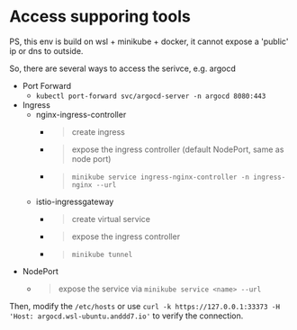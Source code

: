 # Access supporing tools

PS, this env is build on wsl + minikube + docker, it cannot expose a 'public' ip or dns to outside.

So, there are several ways to access the serivce, e.g. argocd

- Port Forward
  - `kubectl port-forward svc/argocd-server -n argocd 8080:443`
- Ingress
  - nginx-ingress-controller
    - > create ingress
    - > expose the ingress controller (default NodePort, same as node port)
    - > `minikube service ingress-nginx-controller -n ingress-nginx --url`
  - istio-ingressgateway
    - > create virtual service
    - > expose the ingress controller
    - > `minikube tunnel`
- NodePort
  - > expose the service via `minikube service <name> --url`

Then, modify the `/etc/hosts` or use `curl -k https://127.0.0.1:33373 -H 'Host: argocd.wsl-ubuntu.anddd7.io'` to verify the connection.